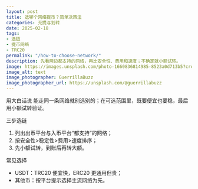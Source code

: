 ```yaml
---
layout: post
title: 选哪个网络提币？简单决策法
categories: 充提与划转
date: 2025-02-18
tags:
- 选链
- 提币网络
- TRC20
permalink: "/how-to-choose-network/"
description: 先看两边都支持的网络，再比安全性、费用和速度；不确定就小额试转。
image: https://images.unsplash.com/photo-1660836814985-8523a0d713b5?crop=entropy&cs=tinysrgb&fit=max&fm=jpg&ixid=M3w4MDE0MTh8MHwxfHNlYXJjaHwxfHxjcnlwdG9jdXJyZW5jeS13aXRoZHJhd2FsLW5ldHdvcmt8ZW58MHwwfHx8MTc1NzMxOTQ3N3ww&ixlib=rb-4.1.0&q=80&w=1080
image_alt: text
image_photographer: GuerrillaBuzz
image_photographer_url: https://unsplash.com/@guerrillabuzz
---
```

用大白话说
能走同一条网络就别选别的；在可选范围里，既要便宜也要稳，最后用小额试转验证。

三步选链
1) 列出出币平台与入币平台“都支持”的网络；
2) 按安全性>稳定性>费用>速度排序；
3) 先小额试转，到账后再转大额。

常见选择
- USDT：TRC20 便宜快，ERC20 更通用但贵；
- 其他币：按平台提示选择主流网络为先。


